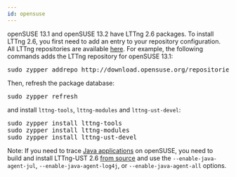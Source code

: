 ```yaml
---
id: opensuse
---
```


openSUSE 13.1 and openSUSE 13.2 have LTTng 2.6 packages. To install
LTTng 2.6, you first need to add an entry to your repository
configuration. All LTTng repositories are available
<a href="http://download.opensuse.org/repositories/devel:/tools:/lttng/" class="ext">here</a>.
For example, the following commands adds the LTTng repository for
openSUSE&nbsp;13.1:

<pre class="term">
sudo zypper addrepo http://download.opensuse.org/repositories/devel:/tools:/lttng/openSUSE_13.1/devel:tools:lttng.repo
</pre>

Then, refresh the package database:

<pre class="term">
sudo zypper refresh
</pre>

and install `lttng-tools`, `lttng-modules` and `lttng-ust-devel`:

<pre class="term">
sudo zypper install lttng-tools
sudo zypper install lttng-modules
sudo zypper install lttng-ust-devel
</pre>

<div class="tip">
<p>
  <span class="t">Note:</span> If you need to trace
  <a href="#doc-java-application">Java applications</a> on
  openSUSE, you need to build and install LTTng-UST 2.6
  <a href="#doc-building-from-source">from source</a> and use the
  <code>--enable-java-agent-jul</code>,
  <code>--enable-java-agent-log4j</code>, or
  <code>--enable-java-agent-all</code> options.
</p>
</div>
